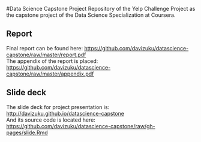 #Data Science Capstone Project 
Repository of the Yelp Challenge Project as the capstone project of the Data Science Specialization at Coursera. 

## Report 

Final report can be found here: https://github.com/davizuku/datascience-capstone/raw/master/report.pdf  
The appendix of the report is placed: https://github.com/davizuku/datascience-capstone/raw/master/appendix.pdf  


## Slide deck

The slide deck for project presentation is: http://davizuku.github.io/datascience-capstone  
And its source code is located here: https://github.com/davizuku/datascience-capstone/raw/gh-pages/slide.Rmd  

